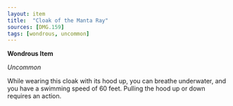 ```yaml
---
layout: item
title:  "Cloak of the Manta Ray"
sources: [DMG.159]
tags: [wondrous, uncommon]
---
```


**Wondrous Item**

*Uncommon*

While wearing this cloak with its hood up, you can breathe underwater, and you have a swimming speed of 60 feet. Pulling the hood up or down requires an action.